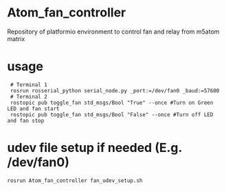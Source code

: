 # Atom_fan_controller
Repository of platformio environment to control fan and relay from m5atom matrix

# usage
```
 # Terminal 1
 rosrun rosserial_python serial_node.py _port:=/dev/fan0 _baud:=57600
 # Terminal 2
 rostopic pub toggle_fan std_msgs/Bool "True" --once #Turn on Green LED and fan start
 rostopic pub toggle_fan std_msgs/Bool "False" --once #Turn off LED and fan stop
```
# udev file setup if needed (E.g. /dev/fan0)
```
rosrun Atom_fan_controller fan_udev_setup.sh              
```

